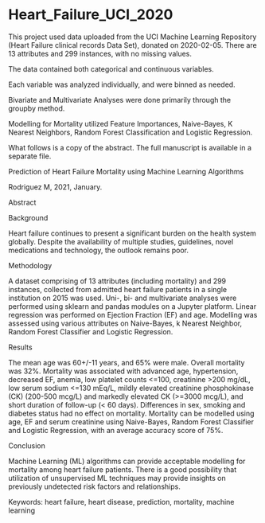 # Heart_Failure_UCI_2020

This project used data uploaded from the UCI Machine Learning Repository (Heart Failure clinical records Data Set), donated on 2020-02-05.  There are 13 attributes and 299 instances, with no missing values.

The data contained both categorical and continuous variables.

Each variable was analyzed individually, and were binned as needed.

Bivariate and Multivariate Analyses were done primarily through the groupby method.

Modelling for Mortality utilized Feature Importances, Naive-Bayes, K Nearest Neighbors, Random Forest Classification and Logistic Regression.

What follows is a copy of the abstract.  The full manuscript is available in a separate file.



Prediction of Heart Failure Mortality using Machine Learning Algorithms


Rodriguez M, 2021, January.


Abstract

Background

Heart failure continues to present a significant burden on the health system globally.  Despite the availability of multiple studies, guidelines, novel medications and technology, the outlook remains poor.

Methodology

A dataset comprising of 13 attributes (including mortality) and 299 instances, collected from admitted heart failure patients in a single institution on 2015 was used.  Uni-, bi- and multivariate analyses were performed using sklearn and pandas modules on a Jupyter platform.  Linear regression was performed on Ejection Fraction (EF) and age.  Modelling was assessed using various attributes on Naive-Bayes, k Nearest Neighbor, Random Forest Classifier and Logistic Regression.

Results

The mean age was 60+/-11 years, and 65% were male.  Overall mortality was 32%.  Mortality was associated with advanced age, hypertension, decreased EF, anemia, low platelet counts <=100, creatinine >200 mg/dL, low serum sodium <=130 mEq/L, mildly elevated creatinine phosphokinase (CK) (200-500 mcg/L) and markedly elevated CK (>=3000 mcg/L), and short duration of follow-up (< 60 days).  Differences in sex, smoking and diabetes status had no effect on mortality.  Mortality can be modelled using age, EF and serum creatinine using Naive-Bayes, Random Forest Classifier and Logistic Regression, with an average accuracy score of 75%.

Conclusion

Machine Learning (ML) algorithms can provide acceptable modelling for mortality among heart failure patients.  There is a good possibility that utilization of unsupervised ML techniques may provide insights on previously undetected risk factors and relationships.

Keywords:  heart failure, heart disease, prediction, mortality, machine learning
